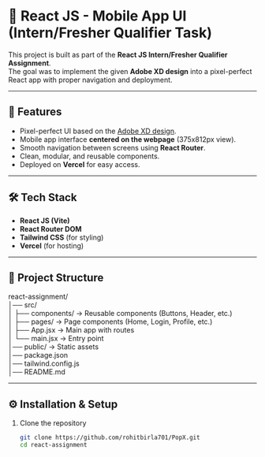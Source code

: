 # 📱 React JS - Mobile App UI (Intern/Fresher Qualifier Task)

This project is built as part of the **React JS Intern/Fresher Qualifier Assignment**.  
The goal was to implement the given **Adobe XD design** into a pixel-perfect React app with proper navigation and deployment.

---

## 🚀 Features
- Pixel-perfect UI based on the [Adobe XD design](https://xd.adobe.com/view/b68eea25-003d-4a5d-8fdd-d463eeb20b32-e3dd).
- Mobile app interface **centered on the webpage** (375x812px view).
- Smooth navigation between screens using **React Router**.
- Clean, modular, and reusable components.
- Deployed on **Vercel** for easy access.

---

## 🛠️ Tech Stack
- **React JS (Vite)**
- **React Router DOM**
- **Tailwind CSS** (for styling)
- **Vercel** (for hosting)

---

## 📂 Project Structure

react-assignment/  
│── src/  
│   ├── components/    → Reusable components (Buttons, Header, etc.)  
│   ├── pages/         → Page components (Home, Login, Profile, etc.)  
│   ├── App.jsx        → Main app with routes  
│   └── main.jsx       → Entry point  
│── public/            → Static assets  
│── package.json  
│── tailwind.config.js  
│── README.md  

---

## ⚙️ Installation & Setup

1. Clone the repository
   ```bash
   git clone https://github.com/rohitbirla701/PopX.git
   cd react-assignment
